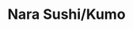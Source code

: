 ---
layout: place
title: Nara Sushi/Kumo
permalink: /new-york/new-york/nara-sushi-kumo.html
stateAbbr: NY
stateName: New York
cityName: New York
seo:
  type: restaurant
  links: http://narasushi76.com/
place_id: ChIJ2RlwJAJbwokR0Eb2TdnRAIU
photos:
  - name: >-
      places/ChIJ2RlwJAJbwokR0Eb2TdnRAIU/photos/AeeoHcJMBpSLBo8qgwSeXaROrXlze4Ra87RCwi6RsY4-JEyx0au2EDiBINUNgP4t6N1Mwy8YgCsZAHr7LzocF2L-n8c9VKDYT3Rkw9TSlkDtCF4ZfQaWqtq1yrr27IebFvYDXI1CQ2DGEUsdBkKver0EEe7TU4h-jXqlbPd-sDqYUSQ_3X5_UxGYcHeTQ6G7OyWckzGfWuKWOBXQEYjLO0SxoKiyRKE8aPABOERGif6VLFC8s_mG5qNX5EG461xDOkJAZbfuWHlSnlQgD30BWRQRnIcE1NEkkMyq-nF0HGvzd-rpzA
    widthPx: 4032
    heightPx: 3024
    authorAttributions:
      - displayName: Nara Sushi/Kumo
        uri: https://maps.google.com/maps/contrib/110767719273537525320
        photoUri: >-
          https://lh3.googleusercontent.com/a-/ALV-UjUl1uVcA-o9QaPDt5T0R9B1jHW2VFbeQfCrVm6mJTfiwbUOgSM=s100-p-k-no-mo
    flagContentUri: >-
      https://www.google.com/local/imagery/report/?cb_client=maps_api_places.places_api&image_key=!1e10!2sAF1QipOP2w2Hoq_7zffgHtXgd3MZ0bIaYTu3SFlSnwai&hl=en-US
    googleMapsUri: >-
      https://www.google.com/maps/place//data=!3m4!1e2!3m2!1sAF1QipOP2w2Hoq_7zffgHtXgd3MZ0bIaYTu3SFlSnwai!2e10!4m2!3m1!1s0x89c25b02247019d9:0x8500d1d94df646d0
  - name: >-
      places/ChIJ2RlwJAJbwokR0Eb2TdnRAIU/photos/AeeoHcLZaFrgOt7k5jg7Sk3-PySbSV0smX1HI7pEfNZU-dZrkNOQZhxkcBpClK7FQkkeOWBJdyrtXhgPo8y1W7k6i3D8iwi9_HsKMiTy3JIp-7oOQxqUxmmYfBbUvYAisTfcR7q_O6IqrspJdYlreXZsPz4CguJpFVcUOnIBBpNbclkMHBFxFEvr04G3YVi66kBSHx5QeniIhY26CdJvZ4JNTDRXYtj10vJ0MApr65CU6fQYVySGbnzqdLTV3h_RcGNNNv0tVPxBMN3hme2ojl0jK4lZim-BahGuTKjKAlK36qUNJg
    widthPx: 4000
    heightPx: 2250
    authorAttributions:
      - displayName: Nara Sushi/Kumo
        uri: https://maps.google.com/maps/contrib/110767719273537525320
        photoUri: >-
          https://lh3.googleusercontent.com/a-/ALV-UjUl1uVcA-o9QaPDt5T0R9B1jHW2VFbeQfCrVm6mJTfiwbUOgSM=s100-p-k-no-mo
    flagContentUri: >-
      https://www.google.com/local/imagery/report/?cb_client=maps_api_places.places_api&image_key=!1e10!2sAF1QipNmfmLOQxy1zgorVCN8LL5SFftfZfdGMLkgCHIT&hl=en-US
    googleMapsUri: >-
      https://www.google.com/maps/place//data=!3m4!1e2!3m2!1sAF1QipNmfmLOQxy1zgorVCN8LL5SFftfZfdGMLkgCHIT!2e10!4m2!3m1!1s0x89c25b02247019d9:0x8500d1d94df646d0
  - name: >-
      places/ChIJ2RlwJAJbwokR0Eb2TdnRAIU/photos/AeeoHcKb66eNqILJAaX_0BRGrnxxh0M67GxR4ehfOQ133gZPgAm2bVnn0_zA8tLvRF8CNA-7pm5puV4yjQnOtihQIP-H_n6OYsoVgb3bqJUNS42VBzRjLG22TWrOXwyfgV7gYN4HJRAV0lPYbpmoDYwaUCWLVdsgCax2K6G3uzHLWT6sIFHyc_7yudHJOjAwls4NeWMjf4jkH2Zu1nudXJf69XimbtCyzzlXytno5OhKWG-67bnQYxRUigAPQmrBrHT5NHn955BBmr0CDAtZq28epRnaggH-BCwQVNi5Up8GVAX6A2SFfF6JyDp1-27PScEYoL4gQgLuLxvw7cODK9PJaStLM226B3rbrS0m8YsbMV3Mn_iVyFpnp2lpAdun-oYCdxlZfgxQ5rM4DnKihe6BJfiwpZLOUU7l5vbHey-uKEYU4HdcMzKyuoGZDJZMR3hG
    widthPx: 4000
    heightPx: 3000
    authorAttributions:
      - displayName: Rick Hung
        uri: https://maps.google.com/maps/contrib/100595663891721293437
        photoUri: >-
          https://lh3.googleusercontent.com/a-/ALV-UjXU1cQXxxfU8CmW-UMrnsUxyvClffiJzGoZSbD7fZxTA4Pa0AsRfQ=s100-p-k-no-mo
    flagContentUri: >-
      https://www.google.com/local/imagery/report/?cb_client=maps_api_places.places_api&image_key=!1e10!2sCIABIhAA3ilWBQrfaGfgsB0AA6f-&hl=en-US
    googleMapsUri: >-
      https://www.google.com/maps/place//data=!3m4!1e2!3m2!1sCIABIhAA3ilWBQrfaGfgsB0AA6f-!2e10!4m2!3m1!1s0x89c25b02247019d9:0x8500d1d94df646d0
  - name: >-
      places/ChIJ2RlwJAJbwokR0Eb2TdnRAIU/photos/AeeoHcJo67ltKr2UGZClX59865Fk9qawhZ9Iv0YlZLxwn-UOCSxBaBjDRd8yUUpCM0q4r4-AjiYhCHG4Og6Tpp30ka84FP8R5oZT_rQ5zwUWcZ0ZuugIRm5mOkoJh9qKyU9akZR1LQ_T7HvPYe2ChHjLkjBWCI57GxjRNAkRGhTvw6zzCoMWuP4M9_9VmBLqLwjvsX2LB_tQzOCf9MXZg_mFlfUymASYikkVmQesuVMPibzmSN_GQmE8eAT1vFlKbCtauQEqgvMuZGYcm4zoPQidmLpjpotpeTQObkdeS9jKF1vb79JcMsXQrmgVjmxKMANNUgS3Xkbst9IJdnFOtsFnHixU3EdWqZ3aSmey8erNAloK38dKXyRo72u1tZb_ZDrNrcYPVxylCPys0xj2YaDuGHYtDTwUnaqZT3XKMLcxpdHbXA
    widthPx: 4030
    heightPx: 3022
    authorAttributions:
      - displayName: Cosmin Nastasa
        uri: https://maps.google.com/maps/contrib/108091021310685947312
        photoUri: >-
          https://lh3.googleusercontent.com/a-/ALV-UjWzkEnYIpnm4iYY53ORNKaSDQAhvBV3oAcASAwp8qek3lqt8AuE=s100-p-k-no-mo
    flagContentUri: >-
      https://www.google.com/local/imagery/report/?cb_client=maps_api_places.places_api&image_key=!1e10!2sCIHM0ogKEICAgIDz362MSQ&hl=en-US
    googleMapsUri: >-
      https://www.google.com/maps/place//data=!3m4!1e2!3m2!1sCIHM0ogKEICAgIDz362MSQ!2e10!4m2!3m1!1s0x89c25b02247019d9:0x8500d1d94df646d0
  - name: >-
      places/ChIJ2RlwJAJbwokR0Eb2TdnRAIU/photos/AeeoHcJ-eQH5mBf5FglOaUJijcAermCrkORz9Yq6BCzAXIClzXkial-6IY2sUg-T-ZbMOdr3vYFklHimAvOeFibc7Ks9dWhwF1pMCNcbuPk4vOJ_kDBxUIeAKd46dTrjz9rrZNeWJlNCgYNQGJVD70ZBTfwyK9Pk8tV3zvNkgdxBXoXu8ga4XlTGiGGsdYr3QwoR-cMnHLUPJz7SbEhSYP-G-FQ8dsdkcRyio8RMCHbbyAME6Htpif_mnO9OjA-a83UWj80xV3zIRSFJFh-FgQUsGoMd2I5oCQBmsplp9h4bje4MMGS4fjWLn1CVpILthl05woFJzZd3iuVSJP1PK-ey1lK2K0UzsryDYuZWBD2hxV21e2eekKAqIYifPRrHFlzgvB-v_q4r_hpkR7nG2BZlkAAUxJt2g1e7EPF1geLfQ8HKA_o
    widthPx: 4032
    heightPx: 3024
    authorAttributions:
      - displayName: Stéphanie C
        uri: https://maps.google.com/maps/contrib/114344533684703676968
        photoUri: >-
          https://lh3.googleusercontent.com/a/ACg8ocKgkG8W8PTSEu7SLaY5OkjmUOr_cdEy21B_FDw3mlDy9bmS=s100-p-k-no-mo
    flagContentUri: >-
      https://www.google.com/local/imagery/report/?cb_client=maps_api_places.places_api&image_key=!1e10!2sCIHM0ogKEICAgIDT2-XqswE&hl=en-US
    googleMapsUri: >-
      https://www.google.com/maps/place//data=!3m4!1e2!3m2!1sCIHM0ogKEICAgIDT2-XqswE!2e10!4m2!3m1!1s0x89c25b02247019d9:0x8500d1d94df646d0
  - name: >-
      places/ChIJ2RlwJAJbwokR0Eb2TdnRAIU/photos/AeeoHcKP3bcu9AXz4rPT25oO7P7Lk1mI2T76QV7cdzBkNgWX6LS9OiHBwLpHFKKwBRnCxy4Cwh1YsITQnNpNJkHk4ay9wQQkvxaAulIUARmIdMZeKrYNB0iKWa4zFUlEBmQAqxxhe7j10M6uPpB0mlEZSo5wFB1R0V4PLuH5WtSA9_e1w_zC7K4idYCUCE9EJVVHUtxnsGWJ3fS9QXwl4JwJ0U7ECLC6kT38dHt0ddvitKTC7x1uaEaaKY72Cm4_OP8rBJgH4tlGk-mxy5p2-hNi8Fs7O0A2tQiWEvX4NEzRZxUxvlpPIucNUObJ7LIJNGrc_aDdHLcPalBZOo8N4CMnJIADSrJWoViTb6onIEJ8-3JLqiy7IZGvL9qwMaxJMIhV1np6CLEhP-KNhvW3cP3KIQHBFiLlbimfNvKjSotXSzmLA2MB
    widthPx: 4000
    heightPx: 2252
    authorAttributions:
      - displayName: Hugo Hernandez
        uri: https://maps.google.com/maps/contrib/113920320913890939598
        photoUri: >-
          https://lh3.googleusercontent.com/a-/ALV-UjWc00aKzHuFh7pOA43LgNp--fX4XoeoLS_dThXFiS3QlBXZtIfD=s100-p-k-no-mo
    flagContentUri: >-
      https://www.google.com/local/imagery/report/?cb_client=maps_api_places.places_api&image_key=!1e10!2sCIHM0ogKEICAgMCIrsyH9gE&hl=en-US
    googleMapsUri: >-
      https://www.google.com/maps/place//data=!3m4!1e2!3m2!1sCIHM0ogKEICAgMCIrsyH9gE!2e10!4m2!3m1!1s0x89c25b02247019d9:0x8500d1d94df646d0
  - name: >-
      places/ChIJ2RlwJAJbwokR0Eb2TdnRAIU/photos/AeeoHcILXAWrpYPiUG0YXLn4f4dneTmdwGkLPtIJt1URz0dVU24W3tUGGJW1MbndRrAcO04YuKmh-w2ybBRfXq0MB9hiLoAmZ4SekA0EesnPHIt5rdyctFDQ_FbqE76bpNle24t75KrgnlhyuDNy6jBsvmIELAyco91IiDEviuhF9r6-HQPFoR0k79iKnO-0IfA_adqGOl94rxqEpfVayC9ErUdSL_IRm_Yj49t58522bk1genDhCaC-JHNsYiKCGgLwNw79NksG-N4dWYE1g-BrbHhcc0wQtNQPb9swdj5mY1gB_RBTjyza233XZdU1XWsOMv8aJlJY28wpfIipgQXbSC__vEtKLoCorShQxv7mtIoraSE6JGOYRJHMsPBdHV30yUoAvsm2wXaD370ToMduDBAERq__7YyInGNWv4ASIGk
    widthPx: 3000
    heightPx: 4000
    authorAttributions:
      - displayName: Christina Huynh
        uri: https://maps.google.com/maps/contrib/113879273757694512511
        photoUri: >-
          https://lh3.googleusercontent.com/a-/ALV-UjWyL-RLdaIOjA5hbaPZqnL2N9vfnHXKObk3ArCw0rHsjIJ-_v1DeQ=s100-p-k-no-mo
    flagContentUri: >-
      https://www.google.com/local/imagery/report/?cb_client=maps_api_places.places_api&image_key=!1e10!2sCIHM0ogKEICAgIDO2PrUbg&hl=en-US
    googleMapsUri: >-
      https://www.google.com/maps/place//data=!3m4!1e2!3m2!1sCIHM0ogKEICAgIDO2PrUbg!2e10!4m2!3m1!1s0x89c25b02247019d9:0x8500d1d94df646d0
  - name: >-
      places/ChIJ2RlwJAJbwokR0Eb2TdnRAIU/photos/AeeoHcK22eC-BB-vZrRG1JRxzrV5HgiF4YHwJZ_FoWl6RYjDycIT6O7m8Lfrn3uoSnpd0Ard7YaSE3z0A_GVI8iSXA5gB5Rl-RlNUNh3e2iPCj9WaJO3N14PVUhLOEeXhsP0sxBSlVP-QMAsTlr3dJd32p-a_wmlpkBHY8jHgXi6pVtFTfeL6KSVyA6y8UmR-uxPXsgiselnXaAlNkrKqzfS-Vy7DQQikPiMmbLPpu28b0Y2DRjRXHT0-1m_Yv8Srxkw4TR-K8KJEHq8PPyQ3rsqtSTw2zccZNJaCly42yTW-W9F49DY4H13UmvwJ43JgsmO18VcwwsaN8-T74RI9rx8F-RsSbGJOtWsdrnvJa-jx8oeqa8vzM7eNyl9eSGL--1DFyQ58vUBIdVixa9d0rCsn53QTTUUsk3nUoc5zhD-g0BTxw
    widthPx: 4080
    heightPx: 3072
    authorAttributions:
      - displayName: Clayton Chua
        uri: https://maps.google.com/maps/contrib/110645412175387064265
        photoUri: >-
          https://lh3.googleusercontent.com/a-/ALV-UjX4-QUiw8v_7QwAVAljRZXS-xJBACoVQbkMg1lywJR4QKIe7NPk=s100-p-k-no-mo
    flagContentUri: >-
      https://www.google.com/local/imagery/report/?cb_client=maps_api_places.places_api&image_key=!1e10!2sCIHM0ogKEICAgICXsvzqeQ&hl=en-US
    googleMapsUri: >-
      https://www.google.com/maps/place//data=!3m4!1e2!3m2!1sCIHM0ogKEICAgICXsvzqeQ!2e10!4m2!3m1!1s0x89c25b02247019d9:0x8500d1d94df646d0
  - name: >-
      places/ChIJ2RlwJAJbwokR0Eb2TdnRAIU/photos/AeeoHcLTltFPp1ujx8RVdM-rSr3JiAm-uW7dveBDDuZ9PEwCf6IsxLAzbY9yLKF_SVxV1tihpUOlR-KdJuiH2cdsat4l1CGy8RIbCEczBf4F1w9KQMK3PfA2qbOUAkfn41nQAXZBpNWoXief8tv0PDPI_ElcsWgT7PaN7xUXQ1ljnxyikp1JLo7qqpI2aSBRrctKfjqoVI5LPOgLXYxMDax-zo11ZCDL_94ubWZYzdjHGbSUDlXNkYE0trfedBo3eN3xOzk6OOCIa5p4Kbw_vAn40TAcFObynAW_aYV_2BSWIeq--4b98X_oFzR5W-s37M-Rkm30Y7IXyY748FD9cQKrF9wTyHccsC7oDhGSOzRa2UDFoRFewwTEbKdYHs45LFXoqzvHVjk5f6aSiQEQW7_p-9JQnrDMj3eVRpfHtZf4sqmF1js
    widthPx: 3024
    heightPx: 4032
    authorAttributions:
      - displayName: Cynthia He
        uri: https://maps.google.com/maps/contrib/105097605870268904946
        photoUri: >-
          https://lh3.googleusercontent.com/a-/ALV-UjVtovmcNbomdJcuo-mnnP3kvjfzKnWg2zSjSPqAUdd6IzJtzH7a=s100-p-k-no-mo
    flagContentUri: >-
      https://www.google.com/local/imagery/report/?cb_client=maps_api_places.places_api&image_key=!1e10!2sCIHM0ogKEICAgIDJhr65ygE&hl=en-US
    googleMapsUri: >-
      https://www.google.com/maps/place//data=!3m4!1e2!3m2!1sCIHM0ogKEICAgIDJhr65ygE!2e10!4m2!3m1!1s0x89c25b02247019d9:0x8500d1d94df646d0
  - name: >-
      places/ChIJ2RlwJAJbwokR0Eb2TdnRAIU/photos/AeeoHcLzF6t4m3qOpFB6vWhf3oLwa0ptPfPMr1RzsAigDpTfMNk6Gdp94Lzq7Y8dDhV4LpnU0B9ONlPzmcrkU3XZO37Fpjf3Y0dovRegrQdW5mjprxvpGZCpyq_eSa6cwJCV9pQRKqzH60iV-26vbsW_WYStokMAvCCIMftPQ6IB1scZT7UKU7z9nu0ANMT-RvPByNqsyCL7oGtgqqjmwGfuBr8evYuOS1Rbdh6g2krgz2ib2QTHmHBw0DaupcnLI_lqBVD_Vpv01ZT4B1vkr5kFSoxZ5_Ik7OabFBjjzKhcVfAKrTv_w_8E8WCRIJ5b1OtBXN-H8RDi39ImUUZyt8OIg8_mV5EYUdifSb0R5hL-IRbdKuYXp3PoVvp0dS_TBJHW9FSHahCZ3GzjxSH75mGgbiISCaMdSMB39Q8a4rmjk2U
    widthPx: 3024
    heightPx: 4032
    authorAttributions:
      - displayName: Stempelchaotin S.
        uri: https://maps.google.com/maps/contrib/104463184570756902876
        photoUri: >-
          https://lh3.googleusercontent.com/a-/ALV-UjX9ZyuG2SPVS79o8NK2nDMAtiiRfmBFQthQQ07fimJqgIvU1ajw=s100-p-k-no-mo
    flagContentUri: >-
      https://www.google.com/local/imagery/report/?cb_client=maps_api_places.places_api&image_key=!1e10!2sCIHM0ogKEICAgICzkvGIOg&hl=en-US
    googleMapsUri: >-
      https://www.google.com/maps/place//data=!3m4!1e2!3m2!1sCIHM0ogKEICAgICzkvGIOg!2e10!4m2!3m1!1s0x89c25b02247019d9:0x8500d1d94df646d0
address: 76 Pearl St, New York, NY 10004, USA
street: 76 Pearl St
city: New York
state: NY
zip: '10004'
country: USA
neighborhood: null
latitude: '40.703746'
longitude: '-74.010388'
accessibility_options:
  wheelchairAccessibleParking: false
  wheelchairAccessibleEntrance: true
business_status: OPERATIONAL
name: Nara Sushi/Kumo
google_maps_links:
  directionsUri: >-
    https://www.google.com/maps/dir//''/data=!4m7!4m6!1m1!4e2!1m2!1m1!1s0x89c25b02247019d9:0x8500d1d94df646d0!3e0
  placeUri: https://maps.google.com/?cid=9583890738290509520
  writeAReviewUri: >-
    https://www.google.com/maps/place//data=!4m3!3m2!1s0x89c25b02247019d9:0x8500d1d94df646d0!12e1
  reviewsUri: >-
    https://www.google.com/maps/place//data=!4m4!3m3!1s0x89c25b02247019d9:0x8500d1d94df646d0!9m1!1b1
  photosUri: >-
    https://www.google.com/maps/place//data=!4m3!3m2!1s0x89c25b02247019d9:0x8500d1d94df646d0!10e5
primary_type: Sushi Restaurant
opening_hours:
  regular: null
  current: null
secondary_opening_hours:
  regular:
    weekdayDescriptions: null
    type: null
  current:
    weekdayDescriptions: null
    type: null
phone: (646) 720-0202
price_level: null
price_range: $10 &ndash; $20
rating: '4.5'
rating_count: 0
website: http://narasushi76.com/
description: >-
  Discover Nara Sushi/Kumo in New York, NY$$$Nara Sushi/Kumo in New York, NY,
  stands out as a cozy spot for enjoying authentic Japanese flavors in a relaxed
  setting. This eatery specializes in fresh sushi rolls, nigiri, and classic
  dishes like teriyaki and tempura, making it a go-to choice for those seeking
  quality sushi restaurants in the area. The intimate atmosphere adds to the
  charm, with simple decor that creates a welcoming vibe perfect for a casual
  meal. Accessibility features, such as an easy entrance, ensure it's convenient
  for a wide range of visitors, while the focus on traditional fare keeps things
  genuine and approachable. Whether you're exploring top-rated sushi options
  nearby or just craving a laid-back dining experience, this place delivers on
  fresh tastes and unpretentious appeal.
generative_summary: >-
  Discover Nara Sushi/Kumo in New York, NY$$$Nara Sushi/Kumo in New York, NY,
  stands out as a cozy spot for enjoying authentic Japanese flavors in a relaxed
  setting. This eatery specializes in fresh sushi rolls, nigiri, and classic
  dishes like teriyaki and tempura, making it a go-to choice for those seeking
  quality sushi restaurants in the area. The intimate atmosphere adds to the
  charm, with simple decor that creates a welcoming vibe perfect for a casual
  meal. Accessibility features, such as an easy entrance, ensure it's convenient
  for a wide range of visitors, while the focus on traditional fare keeps things
  genuine and approachable. Whether you're exploring top-rated sushi options
  nearby or just craving a laid-back dining experience, this place delivers on
  fresh tastes and unpretentious appeal.
generative_disclosure: Summarized by AI using the Grok-3-Mini model.
reviews:
  - name: >-
      places/ChIJ2RlwJAJbwokR0Eb2TdnRAIU/reviews/ChZDSUhNMG9nS0VJQ0FnTUNJcnN5SEZnEAE
    relativePublishTimeDescription: a week ago
    rating: 5
    text:
      text: >-
        Nara Sushi/Kumo is a cozy, hole-in-the-wall kind of spot that quietly
        impresses. It’s small, but the experience feels big where it
        counts—fresh food, clean vibes, and friendly, attentive service.


        The anime-themed decor adds a fun touch, and everything inside was neat
        and inviting. It’s a calm, quiet atmosphere—perfect for a chill meal
        without the noise or crowds.


        Food came out looking great. We had a mix of bento boxes and sushi
        rolls. While the rolls weren’t the biggest I’ve had, at $8 a roll, it’s
        a pretty fair deal these days. The wasabi? Let’s just say it brought the
        burn—and I loved it. So many places miss the mark on that little detail.


        One small letdown was the absence of karaage, which my son was really
        looking forward to. It’s a pretty common dish in Japanese restaurants,
        and I’d love to see them add it to the menu someday.


        As for whether I’d come back? Naturally. Should I be in town again, I’d
        definitely swing by. This place isn’t one of those “one-and-done”
        visits—it’s got return-worthy charm, especially if you’re into laid-back
        spots with legit sushi and good service.


        Hugo’s Take:

        🟢 Not a one-and-done. Would visit again.


        🍱 Bento ✅

        🍣 Sushi ✅

        🍶 Sake ✅


        Missing my son’s go-to (karaage), but still not a one-and-done.


        📍 Nara Sushi / Kumo | Manhattan

        #FoodieFinds #SushiLovers #NYCEats #LocalGuideLife #NotAOneAndDone
      languageCode: en
    originalText:
      text: >-
        Nara Sushi/Kumo is a cozy, hole-in-the-wall kind of spot that quietly
        impresses. It’s small, but the experience feels big where it
        counts—fresh food, clean vibes, and friendly, attentive service.


        The anime-themed decor adds a fun touch, and everything inside was neat
        and inviting. It’s a calm, quiet atmosphere—perfect for a chill meal
        without the noise or crowds.


        Food came out looking great. We had a mix of bento boxes and sushi
        rolls. While the rolls weren’t the biggest I’ve had, at $8 a roll, it’s
        a pretty fair deal these days. The wasabi? Let’s just say it brought the
        burn—and I loved it. So many places miss the mark on that little detail.


        One small letdown was the absence of karaage, which my son was really
        looking forward to. It’s a pretty common dish in Japanese restaurants,
        and I’d love to see them add it to the menu someday.


        As for whether I’d come back? Naturally. Should I be in town again, I’d
        definitely swing by. This place isn’t one of those “one-and-done”
        visits—it’s got return-worthy charm, especially if you’re into laid-back
        spots with legit sushi and good service.


        Hugo’s Take:

        🟢 Not a one-and-done. Would visit again.


        🍱 Bento ✅

        🍣 Sushi ✅

        🍶 Sake ✅


        Missing my son’s go-to (karaage), but still not a one-and-done.


        📍 Nara Sushi / Kumo | Manhattan

        #FoodieFinds #SushiLovers #NYCEats #LocalGuideLife #NotAOneAndDone
      languageCode: en
    authorAttribution:
      displayName: Hugo Hernandez
      uri: https://www.google.com/maps/contrib/113920320913890939598/reviews
      photoUri: >-
        https://lh3.googleusercontent.com/a-/ALV-UjWc00aKzHuFh7pOA43LgNp--fX4XoeoLS_dThXFiS3QlBXZtIfD=s128-c0x00000000-cc-rp-mo-ba4
    publishTime: '2025-04-02T01:53:28.525388Z'
    flagContentUri: >-
      https://www.google.com/local/review/rap/report?postId=ChZDSUhNMG9nS0VJQ0FnTUNJcnN5SEZnEAE&d=17924085&t=1
    googleMapsUri: >-
      https://www.google.com/maps/reviews/data=!4m6!14m5!1m4!2m3!1sChZDSUhNMG9nS0VJQ0FnTUNJcnN5SEZnEAE!2m1!1s0x89c25b02247019d9:0x8500d1d94df646d0
  - name: >-
      places/ChIJ2RlwJAJbwokR0Eb2TdnRAIU/reviews/ChdDSUhNMG9nS0VJQ0FnTURBN3BYcHlBRRAB
    relativePublishTimeDescription: 2 months ago
    rating: 5
    text:
      text: >-
        Such a gem of a sushi spot! The fish was incredibly fresh, the flavors
        were perfectly balanced, and every bite was a delight. The space is
        small and cozy, which adds to the charm, and the service was just as
        perfect as the food. If you’re looking for high-quality sushi in an
        intimate setting, this place is a must-visit.
      languageCode: en
    originalText:
      text: >-
        Such a gem of a sushi spot! The fish was incredibly fresh, the flavors
        were perfectly balanced, and every bite was a delight. The space is
        small and cozy, which adds to the charm, and the service was just as
        perfect as the food. If you’re looking for high-quality sushi in an
        intimate setting, this place is a must-visit.
      languageCode: en
    authorAttribution:
      displayName: Stepan Filenko
      uri: https://www.google.com/maps/contrib/113077533689622609791/reviews
      photoUri: >-
        https://lh3.googleusercontent.com/a-/ALV-UjU1HEUz-KdP1CCZOc3DCz-Hcrb8virv9y3oikzSFlDvKuBHZRgm=s128-c0x00000000-cc-rp-mo-ba5
    publishTime: '2025-02-09T05:34:31.491486Z'
    flagContentUri: >-
      https://www.google.com/local/review/rap/report?postId=ChdDSUhNMG9nS0VJQ0FnTURBN3BYcHlBRRAB&d=17924085&t=1
    googleMapsUri: >-
      https://www.google.com/maps/reviews/data=!4m6!14m5!1m4!2m3!1sChdDSUhNMG9nS0VJQ0FnTURBN3BYcHlBRRAB!2m1!1s0x89c25b02247019d9:0x8500d1d94df646d0
  - name: >-
      places/ChIJ2RlwJAJbwokR0Eb2TdnRAIU/reviews/ChZDSUhNMG9nS0VJQ0FnTURRdG9ta2V3EAE
    relativePublishTimeDescription: a month ago
    rating: 5
    text:
      text: >-
        Small and cute place with very fresh sushi 🍣

        In the noon time there are a lot of people coming for a lunch break and
        there are not many table so be ready to wait during this time.

        But it’s definitely worthy!

        Service is very quick and nice. We’ve been to Japan and Nara sushi
        reminds us Japan a lot!
      languageCode: en
    originalText:
      text: >-
        Small and cute place with very fresh sushi 🍣

        In the noon time there are a lot of people coming for a lunch break and
        there are not many table so be ready to wait during this time.

        But it’s definitely worthy!

        Service is very quick and nice. We’ve been to Japan and Nara sushi
        reminds us Japan a lot!
      languageCode: en
    authorAttribution:
      displayName: Andrii Lytvak
      uri: https://www.google.com/maps/contrib/103034604928029839217/reviews
      photoUri: >-
        https://lh3.googleusercontent.com/a-/ALV-UjWqERlL_yqX19AnJQEfMOIejyXol8UN3jjH01sQmjhbrZ_KUovc=s128-c0x00000000-cc-rp-mo-ba3
    publishTime: '2025-03-11T01:41:18.691483Z'
    flagContentUri: >-
      https://www.google.com/local/review/rap/report?postId=ChZDSUhNMG9nS0VJQ0FnTURRdG9ta2V3EAE&d=17924085&t=1
    googleMapsUri: >-
      https://www.google.com/maps/reviews/data=!4m6!14m5!1m4!2m3!1sChZDSUhNMG9nS0VJQ0FnTURRdG9ta2V3EAE!2m1!1s0x89c25b02247019d9:0x8500d1d94df646d0
  - name: >-
      places/ChIJ2RlwJAJbwokR0Eb2TdnRAIU/reviews/ChdDSUhNMG9nS0VJQ0FnSURud2VmVDNnRRAB
    relativePublishTimeDescription: 6 months ago
    rating: 5
    text:
      text: >-
        Always my go-to spot for sushi near work! I usually order online for
        pick up and it’s always ready by the time I walk over. Great lunch deal
        for a great price! It’s three rolls and a choice of a soup or salad. I
        always get spicy salmon, salmon avocado, and shrimp tempura. The actual
        restaurant itself is a bit small so it gets a but crowded during lunch
        time when you’re at the entrance trying to pick up the order but overall
        very quick and easy.
      languageCode: en
    originalText:
      text: >-
        Always my go-to spot for sushi near work! I usually order online for
        pick up and it’s always ready by the time I walk over. Great lunch deal
        for a great price! It’s three rolls and a choice of a soup or salad. I
        always get spicy salmon, salmon avocado, and shrimp tempura. The actual
        restaurant itself is a bit small so it gets a but crowded during lunch
        time when you’re at the entrance trying to pick up the order but overall
        very quick and easy.
      languageCode: en
    authorAttribution:
      displayName: Wisely Chang
      uri: https://www.google.com/maps/contrib/111677858095707130005/reviews
      photoUri: >-
        https://lh3.googleusercontent.com/a-/ALV-UjUEfqZTCw8EqRmYw7tjhtKwIXbxYQCumQNgFY5I3_5y1_B--sC2=s128-c0x00000000-cc-rp-mo-ba5
    publishTime: '2024-10-06T16:08:53.147687Z'
    flagContentUri: >-
      https://www.google.com/local/review/rap/report?postId=ChdDSUhNMG9nS0VJQ0FnSURud2VmVDNnRRAB&d=17924085&t=1
    googleMapsUri: >-
      https://www.google.com/maps/reviews/data=!4m6!14m5!1m4!2m3!1sChdDSUhNMG9nS0VJQ0FnSURud2VmVDNnRRAB!2m1!1s0x89c25b02247019d9:0x8500d1d94df646d0
  - name: >-
      places/ChIJ2RlwJAJbwokR0Eb2TdnRAIU/reviews/ChZDSUhNMG9nS0VJQ0FnTUNnMmJqMlBnEAE
    relativePublishTimeDescription: a month ago
    rating: 5
    text:
      text: >-
        The friendly service and thoughtful decor is enough to warrant a great
        review in its own. But the food? Absolutely stellar! This is a must-try
        for foodies and anyone who appreciates original, traditional Japanese
        food. Easily the best Japanese food in its price tier, and even the next
        3 tiers.


        If I'm ever back in NYC there's no chance I'm missing a visit here!
      languageCode: en
    originalText:
      text: >-
        The friendly service and thoughtful decor is enough to warrant a great
        review in its own. But the food? Absolutely stellar! This is a must-try
        for foodies and anyone who appreciates original, traditional Japanese
        food. Easily the best Japanese food in its price tier, and even the next
        3 tiers.


        If I'm ever back in NYC there's no chance I'm missing a visit here!
      languageCode: en
    authorAttribution:
      displayName: Yoav Goldhorn
      uri: https://www.google.com/maps/contrib/102305550157763289798/reviews
      photoUri: >-
        https://lh3.googleusercontent.com/a/ACg8ocKwwnK_Kc0MTX9VMs5cWmRSLWvSGZbX7Et9Va6_g8ifiGm9FA=s128-c0x00000000-cc-rp-mo
    publishTime: '2025-02-18T22:25:47.275483Z'
    flagContentUri: >-
      https://www.google.com/local/review/rap/report?postId=ChZDSUhNMG9nS0VJQ0FnTUNnMmJqMlBnEAE&d=17924085&t=1
    googleMapsUri: >-
      https://www.google.com/maps/reviews/data=!4m6!14m5!1m4!2m3!1sChZDSUhNMG9nS0VJQ0FnTUNnMmJqMlBnEAE!2m1!1s0x89c25b02247019d9:0x8500d1d94df646d0
review_summary: >-
  What Customers Are Buzzing About$$$Visitors often rave about the fresh and
  flavorful sushi at this spot, highlighting it as a solid pick for anyone
  hunting for reliable sushi places near me. Many appreciate the quick service
  and great value, especially during lunch hours when deals make it an easy
  go-to for a satisfying meal. While the cozy space can get busy at times, folks
  find the wait worthwhile for the authentic Japanese vibes and well-balanced
  dishes that leave them coming back. Overall, it's praised for its friendly
  atmosphere and quality ingredients, making it a favorite for casual diners
  seeking top-rated options without the fuss. If you're in the mood for
  something simple and delicious, this eatery consistently delivers a positive
  experience that keeps the good times rolling.
review_disclosure: Summarized by AI using the Grok-3-Mini model.
parking_options:
  paidStreetParking: true
  valetParking: false
payment_options:
  acceptsCreditCards: true
  acceptsDebitCards: true
  acceptsCashOnly: false
  acceptsNfc: true
allow_dogs: null
curbside_pickup: null
delivery: true
dine_in: true
good_for_children: null
good_for_groups: null
good_for_sports: false
live_music: false
menu_for_children: false
outdoor_seating: false
reservable: true
restroom: true
serves_beer: true
serves_breakfast: null
serves_brunch: null
serves_cocktails: null
serves_coffee: false
serves_dinner: true
serves_dessert: true
serves_lunch: true
serves_vegetarian_food: true
serves_wine: true
takeout: true
update_category: pro
places_description: >-
  Straightforward, cozy restaurant with classic sushi & sashimi offerings, plus
  teriyaki & tempura.

---